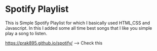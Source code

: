 # Spotify Playlist

This is Simple Spotify Playlist for which I basically used HTML,CSS and Javascript. In this I added some all time best songs that I like you simple play a song to listen.


https://prak895.github.io/spotify/  --> Check this 
